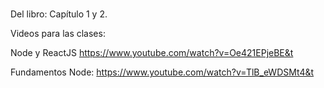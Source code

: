 #
Del libro: Capítulo 1 y 2. 

Videos para las clases: 


Node y ReactJS
https://www.youtube.com/watch?v=Oe421EPjeBE&t

Fundamentos Node: 
https://www.youtube.com/watch?v=TlB_eWDSMt4&t

